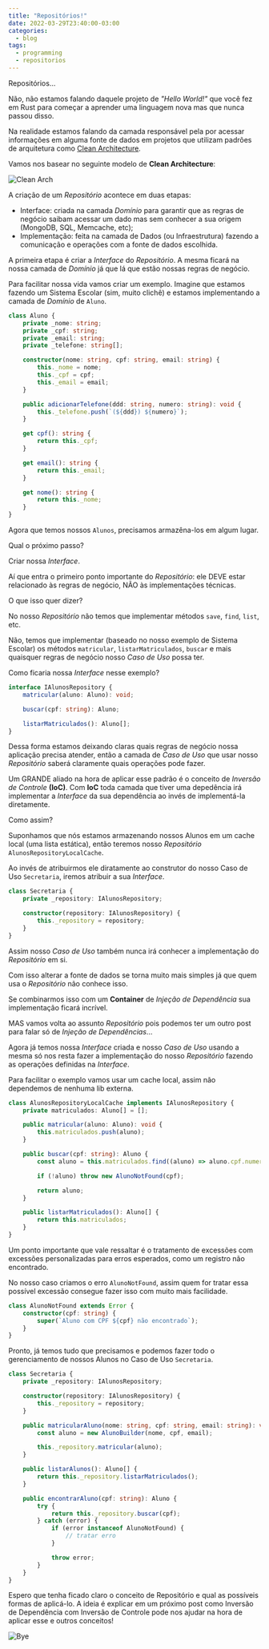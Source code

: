 ```yaml
---
title: "Repositórios!"
date: 2022-03-29T23:40:00-03:00
categories:
  - blog
tags:
  - programming
  - repositorios
---
```


Repositórios...

Não, não estamos falando daquele projeto de _"Hello World!"_ que você fez em Rust para começar a aprender uma linguagem nova mas que nunca passou disso.

Na realidade estamos falando da camada responsável pela por acessar informações em alguma fonte de dados em projetos que utilizam padrões de arquitetura como [Clean Architecture](https://blog.cleancoder.com/uncle-bob/2012/08/13/the-clean-architecture.html).

Vamos nos basear no seguinte modelo de **Clean Architecture**:

![Clean Arch](https://miro.medium.com/max/1400/1*vcnYWWn_zhNk6I30meBaPg.png)

A criação de um _Repositório_ acontece em duas etapas:

- Interface: criada na camada _Domínio_ para garantir que as regras de negócio saibam acessar um dado mas sem conhecer a sua origem (MongoDB, SQL, Memcache, etc);
- Implementação: feita na camada de Dados (ou Infraestrutura) fazendo a comunicação e operações com a fonte de dados escolhida.

A primeira etapa é criar a _Interface_ do _Repositório_. A mesma ficará na nossa camada de _Domínio_ já que lá que estão nossas regras de negócio.

Para facilitar nossa vida vamos criar um exemplo. Imagine que estamos fazendo um Sistema Escolar (sim, muito clichê) e estamos implementando a camada de _Domínio_ de `Aluno`.

```ts
class Aluno {
    private _nome: string;
    private _cpf: string;
    private _email: string;
    private _telefone: string[];

    constructor(nome: string, cpf: string, email: string) {
        this._nome = nome;
        this._cpf = cpf;
        this._email = email;
    }

    public adicionarTelefone(ddd: string, numero: string): void {
        this._telefone.push(`(${ddd}) ${numero}`);
    }

    get cpf(): string {
        return this._cpf;
    }

    get email(): string {
        return this._email;
    }

    get nome(): string {
        return this._nome;
    }
}
```

Agora que temos nossos `Alunos`, precisamos armazêna-los em algum lugar.

Qual o próximo passo?

Criar nossa _Interface_.

Aí que entra o primeiro ponto importante do _Repositório_: ele DEVE estar relacionado às regras de negócio, NÃO às implementações técnicas.

O que isso quer dizer?

No nosso _Repositório_ não temos que implementar métodos `save`, `find`, `list`, etc.

Não, temos que implementar (baseado no nosso exemplo de Sistema Escolar) os métodos `matricular`, `listarMatriculados`, `buscar` e mais quaisquer regras de negócio nosso _Caso de Uso_ possa ter.

Como ficaria nossa _Interface_ nesse exemplo?

```ts
interface IAlunosRepository {
    matricular(aluno: Aluno): void;

    buscar(cpf: string): Aluno;

    listarMatriculados(): Aluno[];
}
```

Dessa forma estamos deixando claras quais regras de negócio nossa aplicação precisa atender, então a camada de _Caso de Uso_ que usar nosso _Repositório_ saberá claramente quais operações pode fazer.

Um GRANDE aliado na hora de aplicar esse padrão é o conceito de _Inversão de Controle_ __(IoC)__. Com __IoC__ toda camada que tiver uma depedência irá implementar a _Interface_ da sua dependência ao invés de implementá-la diretamente.

Como assim?

Suponhamos que nós estamos armazenando nossos Alunos em um cache local (uma lista estática), então teremos nosso _Repositório_ `AlunosRepositoryLocalCache`.

Ao invés de atribuirmos ele diratamente ao construtor do nosso Caso de Uso `Secretaria`, iremos atribuir a sua _Interface_.

```ts
class Secretaria {
    private _repository: IAlunosRepository;

    constructor(repository: IAlunosRepository) {
        this._repository = repository;
    }
}
```

Assim nosso _Caso de Uso_ também nunca irá conhecer a implementação do _Repositório_ em si.

Com isso alterar a fonte de dados se torna muito mais simples já que quem usa o _Repositório_ não conhece isso.

Se combinarmos isso com um __Container__ de _Injeção de Dependência_ sua implementação ficará incrível.

MAS vamos volta ao assunto _Repositório_ pois podemos ter um outro post para falar só de _Injeção de Dependências_...

Agora já temos nossa _Interface_ criada e nosso _Caso de Uso_ usando a mesma só nos resta fazer a implementação do nosso _Repositório_ fazendo as operações definidas na _Interface_.

Para facilitar o exemplo vamos usar um cache local, assim não dependemos de nenhuma lib externa.

```ts
class AlunosRepositoryLocalCache implements IAlunosRepository {
    private matriculados: Aluno[] = [];

    public matricular(aluno: Aluno): void {
        this.matriculados.push(aluno);
    }

    public buscar(cpf: string): Aluno {
        const aluno = this.matriculados.find((aluno) => aluno.cpf.numero === cpf.numero);

        if (!aluno) throw new AlunoNotFound(cpf);

        return aluno;
    }

    public listarMatriculados(): Aluno[] {
        return this.matriculados;
    }
}
```

Um ponto importante que vale ressaltar é o tratamento de excessões com excessões personalizadas para erros esperados, como um registro não encontrado.

No nosso caso criamos o erro `AlunoNotFound`, assim quem for tratar essa possível excessão consegue fazer isso com muito mais facilidade.

```ts
class AlunoNotFound extends Error {
    constructor(cpf: string) {
        super(`Aluno com CPF ${cpf} não encontrado`);
    }
}
```

Pronto, já temos tudo que precisamos e podemos fazer todo o gerenciamento de nossos Alunos no Caso de Uso `Secretaria`.

```ts
class Secretaria {
    private _repository: IAlunosRepository;

    constructor(repository: IAlunosRepository) {
        this._repository = repository;
    }

    public matricularAluno(nome: string, cpf: string, email: string): void {
        const aluno = new AlunoBuilder(nome, cpf, email);

        this._repository.matricular(aluno);
    }

    public listarAlunos(): Aluno[] {
        return this._repository.listarMatriculados();
    }

    public encontrarAluno(cpf: string): Aluno {
        try {
            return this._repository.buscar(cpf);
        } catch (error) {
            if (error instanceof AlunoNotFound) {
                // tratar erro
            }

            throw error;
        }
    }
}
```

Espero que tenha ficado claro o conceito de Repositório e qual as possíveis formas de aplicá-lo. A ideia é explicar em um próximo post como Inversão de Dependência com Inversão de Controle pode nos ajudar na hora de aplicar esse e outros conceitos!

![Bye](https://64.media.tumblr.com/df1aa6a3259f646708d2bc94705c9921/tumblr_pqlxzfwhMI1wo51v0o7_400.gifv)